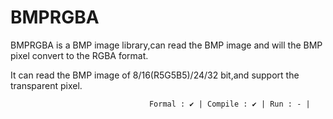 # BMPRGBA
BMPRGBA is a BMP image library,can read the BMP image and will the BMP pixel convert to the RGBA format.

It can read the BMP image of 8/16(R5G5B5)/24/32 bit,and support the transparent pixel.

                                   Formal : ✔ | Compile : ✔ | Run : - |
